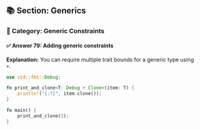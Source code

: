 ## 📚 Section: Generics  
### 🔹 Category: Generic Constraints  
#### ✅ Answer 79: Adding generic constraints

**Explanation:**
You can require multiple trait bounds for a generic type using `+`.

```rust
use std::fmt::Debug;

fn print_and_clone<T: Debug + Clone>(item: T) {
    println!("{:?}", item.clone());
}

fn main() {
    print_and_clone(5);
}
```
